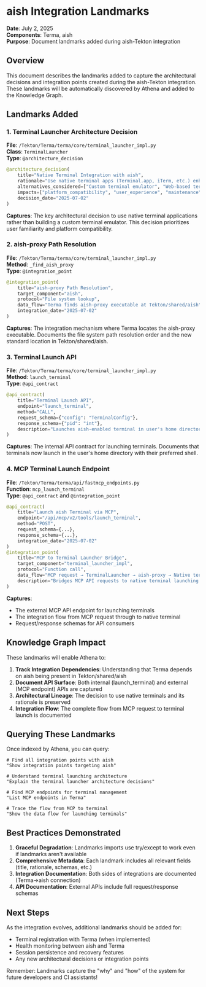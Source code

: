 # aish Integration Landmarks

**Date**: July 2, 2025  
**Components**: Terma, aish  
**Purpose**: Document landmarks added during aish-Tekton integration

## Overview

This document describes the landmarks added to capture the architectural decisions and integration points created during the aish-Tekton integration. These landmarks will be automatically discovered by Athena and added to the Knowledge Graph.

## Landmarks Added

### 1. Terminal Launcher Architecture Decision

**File**: `/Tekton/Terma/terma/core/terminal_launcher_impl.py`  
**Class**: `TerminalLauncher`  
**Type**: `@architecture_decision`

```python
@architecture_decision(
    title="Native Terminal Integration with aish",
    rationale="Use native terminal apps (Terminal.app, iTerm, etc.) enhanced with aish-proxy for CI capabilities",
    alternatives_considered=["Custom terminal emulator", "Web-based terminal", "PTY manipulation"],
    impacts=["platform_compatibility", "user_experience", "maintenance"],
    decision_date="2025-07-02"
)
```

**Captures**: The key architectural decision to use native terminal applications rather than building a custom terminal emulator. This decision prioritizes user familiarity and platform compatibility.

### 2. aish-proxy Path Resolution

**File**: `/Tekton/Terma/terma/core/terminal_launcher_impl.py`  
**Method**: `_find_aish_proxy`  
**Type**: `@integration_point`

```python
@integration_point(
    title="aish-proxy Path Resolution",
    target_component="aish",
    protocol="File system lookup",
    data_flow="Terma finds aish-proxy executable at Tekton/shared/aish",
    integration_date="2025-07-02"
)
```

**Captures**: The integration mechanism where Terma locates the aish-proxy executable. Documents the file system path resolution order and the new standard location in Tekton/shared/aish.

### 3. Terminal Launch API

**File**: `/Tekton/Terma/terma/core/terminal_launcher_impl.py`  
**Method**: `launch_terminal`  
**Type**: `@api_contract`

```python
@api_contract(
    title="Terminal Launch API",
    endpoint="launch_terminal",
    method="CALL",
    request_schema={"config": "TerminalConfig"},
    response_schema={"pid": "int"},
    description="Launches aish-enabled terminal in user's home directory with their shell"
)
```

**Captures**: The internal API contract for launching terminals. Documents that terminals now launch in the user's home directory with their preferred shell.

### 4. MCP Terminal Launch Endpoint

**File**: `/Tekton/Terma/terma/api/fastmcp_endpoints.py`  
**Function**: `mcp_launch_terminal`  
**Type**: `@api_contract` and `@integration_point`

```python
@api_contract(
    title="Launch aish Terminal via MCP",
    endpoint="/api/mcp/v2/tools/launch_terminal",
    method="POST",
    request_schema={...},
    response_schema={...},
    integration_date="2025-07-02"
)
@integration_point(
    title="MCP to Terminal Launcher Bridge",
    target_component="terminal_launcher_impl",
    protocol="Function call",
    data_flow="MCP request → TerminalLauncher → aish-proxy → Native terminal",
    description="Bridges MCP API requests to native terminal launching with aish"
)
```

**Captures**: 
- The external MCP API endpoint for launching terminals
- The integration flow from MCP request through to native terminal
- Request/response schemas for API consumers

## Knowledge Graph Impact

These landmarks will enable Athena to:

1. **Track Integration Dependencies**: Understanding that Terma depends on aish being present in Tekton/shared/aish
2. **Document API Surface**: Both internal (launch_terminal) and external (MCP endpoint) APIs are captured
3. **Architectural Lineage**: The decision to use native terminals and its rationale is preserved
4. **Integration Flow**: The complete flow from MCP request to terminal launch is documented

## Querying These Landmarks

Once indexed by Athena, you can query:

```
# Find all integration points with aish
"Show integration points targeting aish"

# Understand terminal launching architecture
"Explain the terminal launcher architecture decisions"

# Find MCP endpoints for terminal management
"List MCP endpoints in Terma"

# Trace the flow from MCP to terminal
"Show the data flow for launching terminals"
```

## Best Practices Demonstrated

1. **Graceful Degradation**: Landmarks imports use try/except to work even if landmarks aren't available
2. **Comprehensive Metadata**: Each landmark includes all relevant fields (title, rationale, schemas, etc.)
3. **Integration Documentation**: Both sides of integrations are documented (Terma→aish connection)
4. **API Documentation**: External APIs include full request/response schemas

## Next Steps

As the integration evolves, additional landmarks should be added for:
- Terminal registration with Terma (when implemented)
- Health monitoring between aish and Terma
- Session persistence and recovery features
- Any new architectural decisions or integration points

Remember: Landmarks capture the "why" and "how" of the system for future developers and CI assistants!